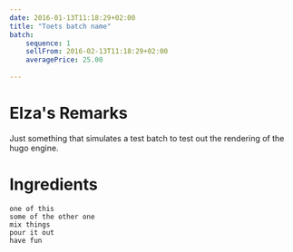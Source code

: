 ```yaml
---
date: 2016-01-13T11:18:29+02:00
title: "Toets batch name"
batch:
    sequence: 1
    sellFrom: 2016-02-13T11:18:29+02:00
    averagePrice: 25.00
   
---
```


# Elza's Remarks

Just something that simulates a test batch to test out the rendering of the hugo engine.

# Ingredients

```
one of this
some of the other one
mix things
pour it out
have fun
```
